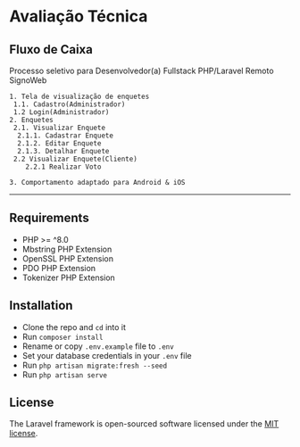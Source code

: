 # Avaliação Técnica
## Fluxo de Caixa

Processo seletivo para Desenvolvedor(a) Fullstack PHP/Laravel Remoto
SignoWeb

```
1. Tela de visualização de enquetes 
 1.1. Cadastro(Administrador)
 1.2 Login(Administrador)
2. Enquetes 
 2.1. Visualizar Enquete
  2.1.1. Cadastrar Enquete
  2.1.2. Editar Enquete
  2.1.3. Detalhar Enquete
 2.2 Visualizar Enquete(Cliente)
    2.2.1 Realizar Voto

3. Comportamento adaptado para Android & iOS

```  

---

## Requirements

- PHP >= ^8.0
- Mbstring PHP Extension
- OpenSSL PHP Extension
- PDO PHP Extension
- Tokenizer PHP Extension

## Installation

- Clone the repo and `cd` into it
- Run `composer install`
- Rename or copy `.env.example` file to `.env`
- Set your database credentials in your `.env` file
- Run `php artisan migrate:fresh --seed`
- Run `php artisan serve`


## License

The Laravel framework is open-sourced software licensed under the [MIT license](https://opensource.org/licenses/MIT).
